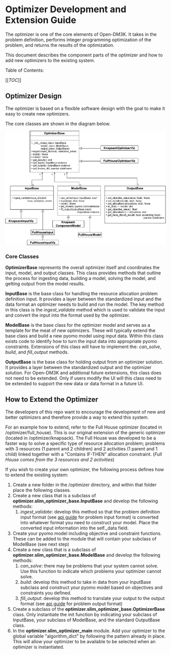 # Optimizer Development and Extension Guide #

The optimizer is one of the core elements of Open-DM3K.  It takes in the problem definition, performs integer programming optimization of the problem, and returns the results of the optimization.

This document describes the component parts of the optimizer and how to add new optimizers to the existing system.

Table of Contents:

[[_TOC_]]

## Optimizer Design ##

The optimizer is based on a flexible software design with the goal to make it easy to create new optimizers.

The core classes are shown in the diagram below.

![class diagram](./pictures/optimizer_class_diagram.png)

### Core Classes ###

**OptimizerBase** represents the overall optimizer itself and coordinates the input, model, and output classes.  This class provides methods that outline the process for ingesting data, building a model, solving the model, and getting output from the model results.

**InputBase** is the base class for handling the resource allocation problem definition input. It provides a layer between the standardized input and the data format an optimizer needs to build and run the model.  The key method in this class is the *ingest_validate* method which is used to validate the input and convert the input into the format used by the optimizer.

**ModelBase** is the base class for the optimizer model and serves as a template for the meat of new optimizers.  These will typically extend the base class and build a new pyomo model using input data.  Within this class exists code to identify how to turn the input data into appropriate pyomo constraints.  Extensions of this class will have to implement the: *can_solve*, *build*, and *fill_output* methods.

**OutputBase** is the base class for holding output from an optimizer solution.  It provides a layer between the standardized output and the optimizer solution.  For Open-DM3K and additional future extensions, this class does not need to be extended.  Only if users modify the UI will this class need to be extended to support the new data or data format in a future UI.

## How to Extend the Optimizer ##

The developers of this repo want to encourage the development of new and better optimizers and therefore provide a way to extend this system.

For an example how to extend, refer to the Full House optimizer (located in /optimizer/full_house).  This is our original extension of the generic optimizer (located in /optimizer/knapsack).  The Full House was developed to be a faster way to solve a specific type of resource allocation problem; problems with 3 resources (1 parent and 2 children) and 2 activities (1 parent and 1 child) linked together with a "Contains IF-THEN" allocation constraint.  (*Full House comes from the 3 resources and 2 activities*)

If you wish to create your own optimizer, the following process defines how to extend the existing system:

1. Create a new folder in the /optimizer directory, and within that folder place the following classes.
2. Create a new class that is a subclass of **optimizer.slim_optimizer_base.InputBase** and develop the following methods:
   1. *ingest_validate*:  develop this method so that the problem definition input format (see [api guide](/docs/api_devGuide.md) for problem input format) is converted into whatever format you need to construct your model.  Place the converted input information into the self._data field.
3. Create your pyomo model including objective and constraint functions.  These can be added to the module that will contain your subclass of ModelBase (see next step)
4. Create a new class that is a subclass of **optimizer.slim_optimizer_base.ModelBase** and develop the following methods:
   1. *can_solve*: there may be problems that your system cannot solve.  Use this function to indicate which problems your optimizer cannot solve.
   2. *build*: develop this method to take in data from your InputBase subclass and construct your pyomo model based on objectives and constraints you defined.
   3. *fill_output*: develop this method to translate your output to the output format (see [api guide](/docs/api_devGuide.md) for problem output format)
5. Create a subclass of the **optimizer.slim_optimizer_base.OptimizerBase** class.  Only instantiate the init function by indicating your subclass of InputBase, your subclass of ModelBase, and the standard OutputBase class.  
6. In the **optimizer.slim_optimizer_main** module. Add your optimizer to the global variable "algorithm_dict" by following the pattern already in place.  This will allow your optimizer to be available to be selected when an optimizer is instantiated.
